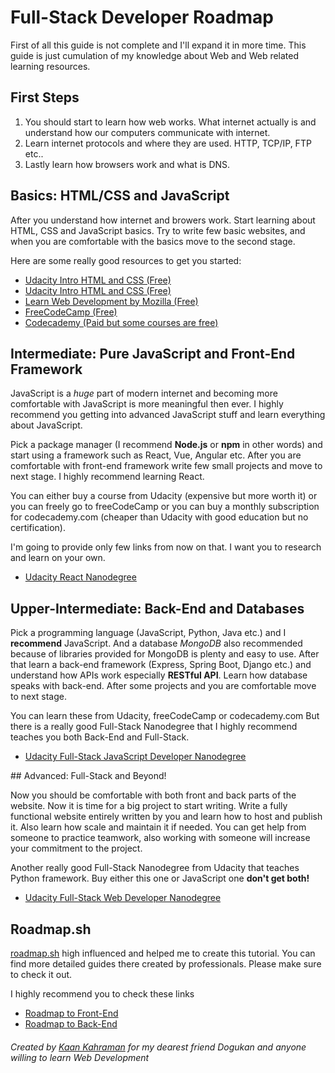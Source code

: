 # Full-Stack Developer Roadmap

First of all this guide is not complete and I'll expand it in more time. This guide is just cumulation of my knowledge about Web and Web related learning resources.

## First Steps

1. You should start to learn how web works. What internet actually is and understand how our computers communicate with internet.
2. Learn internet protocols and where they are used. HTTP, TCP/IP, FTP etc..
3. Lastly learn how browsers work and what is DNS.

## Basics: HTML/CSS and JavaScript

After you understand how internet and browers work. Start learning about HTML, CSS and JavaScript basics. Try to write few basic websites, and when you are comfortable with the basics move to the second stage.

Here are some really good resources to get you started:
* [Udacity Intro HTML and CSS (Free)](https://www.udacity.com/course/intro-to-html-and-css--ud001)
* [Udacity Intro HTML and CSS (Free)](https://www.udacity.com/course/intro-to-javascript--ud803)
* [Learn Web Development by Mozilla (Free)](https://developer.mozilla.org/en-US/docs/Learn)
* [FreeCodeCamp (Free)](freecodecamp.org)
* [Codecademy (Paid but some courses are free)](https://www.codecademy.com)

## Intermediate: Pure JavaScript and Front-End Framework

JavaScript is a *huge* part of modern internet and becoming more comfortable with JavaScript is more meaningful then ever. I highly recommend you getting into advanced JavaScript stuff and learn everything about JavaScript.

Pick a package manager (I recommend **Node.js** or **npm** in other words) and start using a framework such as React, Vue, Angular etc. After you are comfortable with front-end framework write few small projects and move to next stage. I highly recommend learning React.

You can either buy a course from Udacity (expensive but more worth it) or you can freely go to freeCodeCamp or you can buy a monthly subscription for codecademy.com (cheaper than  Udacity with good education but no certification). 

I'm going to provide only few links from now on that. I want you to research and learn on your own. 

* [Udacity React Nanodegree](https://www.udacity.com/course/react-nanodegree--nd019)

## Upper-Intermediate: Back-End and Databases

Pick a programming language (JavaScript, Python, Java etc.) and I **recommend** JavaScript. And a database *MongoDB* also recommended because of libraries provided for MongoDB is plenty and easy to use. After that learn a back-end framework (Express, Spring Boot, Django etc.) and understand how APIs work especially **RESTful API**. Learn how database speaks with back-end. After some projects and you are comfortable move to next stage. 

You can learn these from Udacity, freeCodeCamp or codecademy.com But there is a really good Full-Stack Nanodegree that I highly recommend teaches you both Back-End and Full-Stack.

* [Udacity Full-Stack JavaScript Developer Nanodegree](https://www.udacity.com/course/full-stack-javascript-developer-nanodegree--nd0067)

## Advanced: Full-Stack and Beyond!

Now you should be comfortable with both front and back parts of the website. Now it is time for a big project to start writing. Write a fully functional website entirely written by you and learn how to host and publish it. Also learn how scale and maintain it if needed. You can get help from someone to practice teamwork, also working with someone will increase your commitment to the project.

Another really good Full-Stack Nanodegree from Udacity that teaches Python framework. Buy either this one or JavaScript one **don't get both!**

* [Udacity Full-Stack Web Developer Nanodegree](https://www.udacity.com/course/full-stack-web-developer-nanodegree--nd0044)

## Roadmap.sh

[roadmap.sh](https://roadmap.sh) high influenced and helped me to create this tutorial. You can find more detailed guides there created by professionals. Please make sure to check it out. 

I highly recommend you to check these links

* [Roadmap to Front-End](https://roadmap.sh/frontend)
* [Roadmap to Back-End](https://roadmap.sh/backend)


###### Created by *[Kaan Kahraman](k-kahraman.github.io)* for my dearest friend *Dogukan* and anyone willing to learn Web Development
